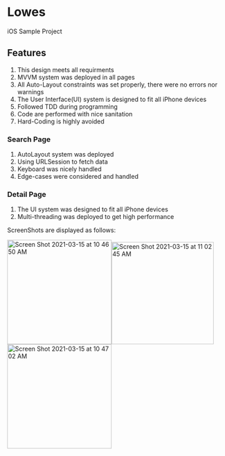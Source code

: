 # Lowes
iOS Sample Project

## Features
1. This design meets all requirments
2. MVVM system was deployed in all pages
3. All Auto-Layout constraints was set properly, there were no errors nor warnings
4. The User Interface(UI) system is designed to fit all iPhone devices 
5. Followed TDD during programming
6. Code are performed with nice sanitation
7. Hard-Coding is highly avoided

### Search Page
1. AutoLayout system was deployed
2. Using URLSession to fetch data
3. Keyboard was nicely handled
4. Edge-cases were considered and handled

### Detail Page
1. The UI system was designed to fit all iPhone devices
2. Multi-threading was deployed to get high performance 


ScreenShots are displayed as follows:


<img width="241" alt="Screen Shot 2021-03-15 at 10 46 50 AM" src="https://user-images.githubusercontent.com/63318597/111172402-2c439e80-857c-11eb-9897-ef25fadc3440.png"><img width="236" alt="Screen Shot 2021-03-15 at 11 02 45 AM" src="https://user-images.githubusercontent.com/63318597/111174705-061efe00-857e-11eb-862e-c849fab89e93.png"><img width="241" alt="Screen Shot 2021-03-15 at 10 47 02 AM" src="https://user-images.githubusercontent.com/63318597/111172404-2cdc3500-857c-11eb-8873-32a5e15a52b0.png">


